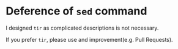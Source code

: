 Deference of `sed` command
===
I designed `tir` as complicated descriptions is not necessary.

If you prefer `tir`, please use and improvement(e.g. Pull Requests).
